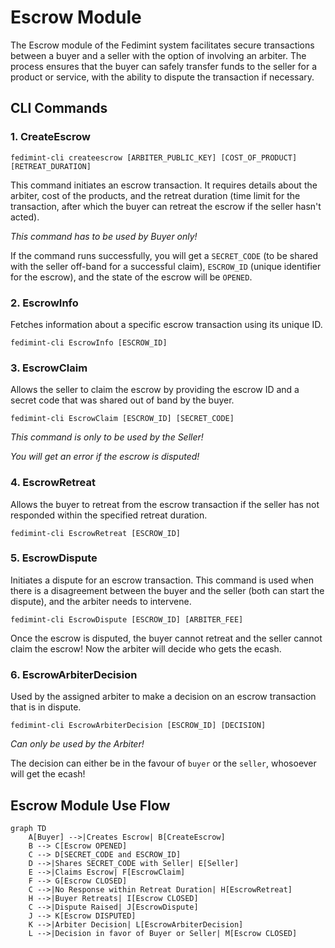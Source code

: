 # Escrow Module

The Escrow module of the Fedimint system facilitates secure transactions between a buyer and a seller with the option of involving an arbiter. The process ensures that the buyer can safely transfer funds to the seller for a product or service, with the ability to dispute the transaction if necessary.

## CLI Commands

### 1. CreateEscrow

`fedimint-cli createescrow [ARBITER_PUBLIC_KEY] [COST_OF_PRODUCT] [RETREAT_DURATION]`

This command initiates an escrow transaction. It requires details about the arbiter, cost of the products, and the retreat duration (time limit for the transaction, after which the buyer can retreat the escrow if the seller hasn't acted).

*This command has to be used by Buyer only!*

If the command runs successfully, you will get a `SECRET_CODE` (to be shared with the seller off-band for a successful claim), `ESCROW_ID` (unique identifier for the escrow), and the state of the escrow will be `OPENED`.

### 2. EscrowInfo

Fetches information about a specific escrow transaction using its unique ID.

`fedimint-cli EscrowInfo [ESCROW_ID]`

### 3. EscrowClaim

Allows the seller to claim the escrow by providing the escrow ID and a secret code that was shared out of band by the buyer.

`fedimint-cli EscrowClaim [ESCROW_ID] [SECRET_CODE]`

*This command is only to be used by the Seller!*

*You will get an error if the escrow is disputed!*

### 4. EscrowRetreat

Allows the buyer to retreat from the escrow transaction if the seller has not responded within the specified retreat duration.

`fedimint-cli EscrowRetreat [ESCROW_ID]`

### 5. EscrowDispute

Initiates a dispute for an escrow transaction. This command is used when there is a disagreement between the buyer and the seller (both can start the dispute), and the arbiter needs to intervene.

`fedimint-cli EscrowDispute [ESCROW_ID] [ARBITER_FEE]`

Once the escrow is disputed, the buyer cannot retreat and the seller cannot claim the escrow! Now the arbiter will decide who gets the ecash.

### 6. EscrowArbiterDecision

Used by the assigned arbiter to make a decision on an escrow transaction that is in dispute.

`fedimint-cli EscrowArbiterDecision [ESCROW_ID] [DECISION]`

*Can only be used by the Arbiter!*

The decision can either be in the favour of `buyer` or the `seller`, whosoever will get the ecash!

## Escrow Module Use Flow

```mermaid
graph TD
    A[Buyer] -->|Creates Escrow| B[CreateEscrow]
    B --> C[Escrow OPENED]
    C --> D[SECRET_CODE and ESCROW_ID]
    D -->|Shares SECRET_CODE with Seller| E[Seller]
    E -->|Claims Escrow| F[EscrowClaim]
    F --> G[Escrow CLOSED]
    C -->|No Response within Retreat Duration| H[EscrowRetreat]
    H -->|Buyer Retreats| I[Escrow CLOSED]
    C -->|Dispute Raised| J[EscrowDispute]
    J --> K[Escrow DISPUTED]
    K -->|Arbiter Decision| L[EscrowArbiterDecision]
    L -->|Decision in favor of Buyer or Seller| M[Escrow CLOSED]
```
